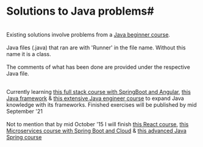 # Solutions to Java problems#

<br> Existing solutions involve problems from a [Java beginner course](https://www.udemy.com/course/csharp-tutorial-for-beginners/). </br>
<br> Java files (.java) that ran are with 'Runner' in the file name. Without this name it is a class. </br>
<br> The comments of what has been done are provided under the respective Java file. </br>

<br> Currently learning [this full stack course with SpringBoot and Angular](https://www.udemy.com/course/full-stack-application-development-with-spring-boot-and-angular/), [this Java framework](https://www.udemy.com/course/spring-tutorial-for-beginners/) & [this extensive Java engineer course](https://www.udemy.com/course/java-in-depth-become-a-complete-java-engineer/) to expand Java knowledge with its frameworks. Finished exercises will be published by mid September '21 </br> 
<br> Not to mention that by mid October '15 I will finish [this React course](https://www.udemy.com/course/full-stack-application-with-spring-boot-and-react/learn/lecture/14018354?start=15#overview), [this Microservices course with Spring Boot and Cloud](https://www.udemy.com/course/microservices-with-spring-boot-and-spring-cloud/learn/lecture/8004660?start=15#overview) & [this advanced Java Spring course](https://www.udemy.com/course/java-spring-framework-masterclass/)


